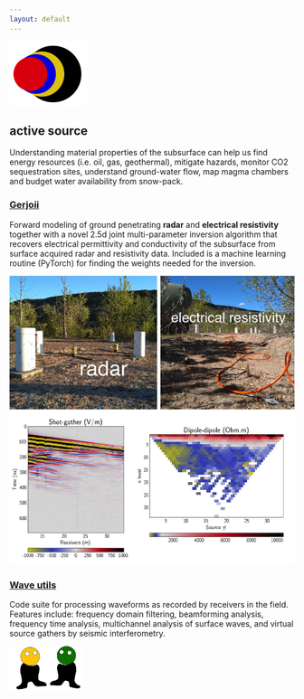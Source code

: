 ```yaml
---
layout: default
---
```


[![](images/diegozain.png)](./)

## active source

Understanding material properties of the subsurface can help us find energy resources (i.e. oil, gas, geothermal), mitigate hazards, monitor CO2 sequestration sites, understand ground-water flow, map magma chambers and budget water availability from snow-pack.

### **[Gerjoii](https://github.com/diegozain/gerjoii)**

Forward modeling of ground penetrating **radar** and **electrical resistivity** together with a novel 2.5d joint multi-parameter inversion algorithm that recovers electrical permittivity and conductivity of the subsurface from surface acquired radar and resistivity data. Included is a machine learning routine (PyTorch) for finding the weights needed for the inversion.

![](images/gpr-er-line-data.png)

### **[Wave utils](https://github.com/diegozain)**

Code suite for processing waveforms as recorded by receivers in the field. Features include: frequency domain filtering, beamforming analysis, frequency time analysis, multichannel analysis of surface waves, and virtual source gathers by seismic interferometry.

[![](images/dudes.png)](./)
